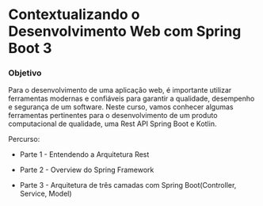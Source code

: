 # Contextualizando o Desenvolvimento Web com Spring Boot 3

### Objetivo

Para o desenvolvimento de uma aplicação web, é importante utilizar ferramentas modernas e confiáveis para garantir a qualidade, desempenho e segurança de um software. Neste curso, vamos conhecer algumas ferramentas pertinentes para o desenvolvimento de um produto computacional de qualidade, uma Rest API Spring Boot e Kotlin.

Percurso:

- Parte 1 - Entendendo a Arquitetura Rest

- Parte 2 - Overview do Spring Framework

- Parte 3 - Arquitetura de três camadas com Spring Boot(Controller, Service, Model)
